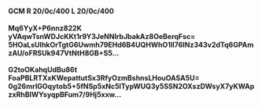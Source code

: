 #### GCM R 20/0c/400 L 20/0c/400
**Mq6YyX+P6nnz822K**<br/>**yVAqwTsnWDJcKKt1r9Y3JeNNlrbJbakAz8OeBerqFsc=**<br/>**5HOaLsUlhkOrTgtG6Uwmh79EHd6B4UQHWhO1ll76INz343v2dTq6GPAmzAU/oFRSUk947VtNtH8GB+S5...**<br/><br/>
**G2toOKahqUdBu86t**<br/>**FoaPBLRTXxKWepattutSx3RfyOzmBshnsLHouOASA5U=**<br/>**0g26mrIGOqytob5+5fNSp5xNc5ITypWUQ3y5SSN2OXszDWsyX7yKWApzxRhBIWYsyqpBFum7/9Hj5xxw...**